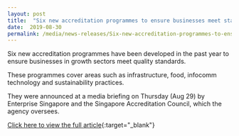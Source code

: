 ```yaml
---
layout: post
title:  "Six new accreditation programmes to ensure businesses meet standards"
date:  2019-08-30
permalink: /media/news-releases/Six-new-accreditation-programmes-to-ensure-businesses-meet-standards
---
```


Six new accreditation programmes have been developed in the past year to ensure businesses in growth sectors meet quality standards.

These programmes cover areas such as infrastructure, food, infocomm technology and sustainability practices.

They were announced at a media briefing on Thursday (Aug 29) by Enterprise Singapore and the Singapore Accreditation Council, which the agency oversees.

[Click here to view the full article](https://www.enterprisesg.gov.sg/media-centre/news/2019/august/six-new-accreditation-programmes-to-ensure-businesses-meet-standards){:target="_blank"}
